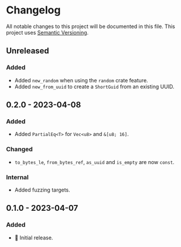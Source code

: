 # Changelog

All notable changes to this project will be documented in this file.
This project uses [Semantic Versioning](https://semver.org/spec/v2.0.0.html).

## Unreleased

### Added

- Added `new_random` when using the `random` crate feature.
- Added `new_from_uuid` to create a `ShortGuid` from an existing UUID.

## 0.2.0 - 2023-04-08

### Added

- Added `PartialEq<T>` for `Vec<u8>` and `&[u8; 16]`. 

### Changed

- `to_bytes_le`, `from_bytes_ref`, `as_uuid` and `is_empty` are now `const`.

### Internal

- Added fuzzing targets.

## 0.1.0 - 2023-04-07

### Added

- 🎉 Initial release.
